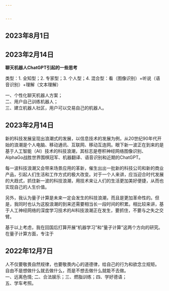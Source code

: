 ```yaml
---


---
```


<h2 id="年8月1日">2023年8月1日</h2>
<h2 id="年2月14日">2023年2月14日</h2>
<p><strong>聊天机器人ChatGPT引起的一些思考</strong></p>
<p>类型：1. 全知型；2. 专家型；3. 个人型；4. 混合型：看（图像识别）+听说（语音识别）+理解（文本理解）</p>
<p>一、个性化聊天机器人方案；<br>
二、用户自己训练机器人；<br>
三、建立机器人社区，用户可以交易自己的机器人。</p>
<h2 id="年2月14日-1">2023年2月14日</h2>
<p>新的科技发展呈现出浪潮式的发展，以信息技术的发展为例，从20世纪90年代开始的浪潮是个人电脑、移动通讯、互联网、移动互连网。眼下新一波正在到来的是基于人工智能（AI）技术的科技浪潮，其标志是卷积神经网络图像识别、AlphaGo战胜世界围棋冠军、机器翻译、语音识别和近期的ChatGPT。</p>
<p>每一波科技浪潮又会带来场景应用的革新，催生出出一批新的科技公司和新的商业产品，引起人们生活和工作方式的极大改变。对于一个人来讲，应当迎合时代发展的大趋式，抓住新一波的科技浪潮，用技术来让人们的生活更加美好便捷，从而也实现自己的人生价值。</p>
<p>另外，我认为量子计算是未来一定会发生的科技浪潮，而且是更加革命性的。但是，我同时也认为这股浪潮的到来还需要相当长一段时间的积累。相比较来讲，基于人工神经网络的深度学习技术的AI科技浪潮正在发生，要抓住，不要与之失之交臂。</p>
<p>基于以上考虑，我在回国后打算开展“机器学习”和“量子计算”这两个方向的研究。在量子计算方面，专注于</p>
<h2 id="年12月7日">2022年12月7日</h2>
<p>人不仅要敬畏自然规律，也要敬畏内心的道德律，给自己的行为和欲念立规矩。<br>
自由不是想做什么就去做什么，而是不想去做什么就能不去做。<br>
一、远离色情; 二、合法娱乐；三、燃脂训练；四、学好德语；<br>
五、学车考照。</p>

